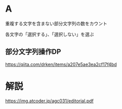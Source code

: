 # A
重複する文字を含まない部分文字列の数をカウント

各文字の「選択する」、「選択しない」を選ぶ
## 部分文字列操作DP
https://qiita.com/drken/items/a207e5ae3ea2cf17f4bd


# 解説
https://img.atcoder.jp/agc031/editorial.pdf